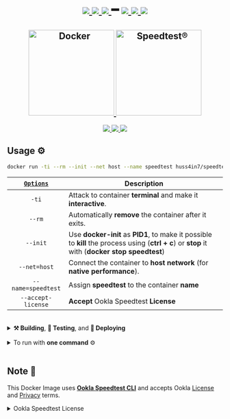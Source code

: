 <h1 align="center">
    <a href="https://github.com/huss4in7/speedtest-cli">
      <img src="https://img.shields.io/github/watchers/huss4in7/speedtest-cli?style=social&logo=github&label=Watchers"/>
    </a>
    <a href="https://github.com/huss4in7/speedtest-cli">
      <img src="https://img.shields.io/github/stars/huss4in7/speedtest-cli?style=social&logo=github&label=Stars"/>
    </a>
    <a href="https://github.com/huss4in7/speedtest-cli">
      <img src="https://img.shields.io/github/forks/huss4in7/speedtest-cli?style=social&logo=github&label=Forks"/>
    </a>
    ━
    <a href="https://hub.docker.com/r/huss4in7/speedtest-cli">
      <img src="https://img.shields.io/docker/stars/huss4in7/speedtest-cli?style=social&logo=docker&label=Stars"/>
    </a>
    <a href="https://hub.docker.com/r/huss4in7/speedtest-cli">
      <img src="https://img.shields.io/docker/pulls/huss4in7/speedtest-cli?style=social&logo=docker&label=Pulls"/>
    </a>
    <a href="https://hub.docker.com/r/huss4in7/speedtest-cli">
      <img src="https://img.shields.io/docker/image-size/huss4in7/speedtest-cli/latest?style=social&logo=docker&label=Image Size">
    </a>
</h1>
<h2 align="center">
  <a href="https://www.docker.com/">
    <img alt="Docker" src="https://i.imgur.com/nvTgxg3.png" width="200"/>
  </a>
  <a href="https://www.speedtest.net/apps/cli">
    <img alt="Speedtest®" src="https://i.imgur.com/fjCIjum.png" width="200"/>
  </a>
</h2>
<p align="center">
  <a href="https://github.com/huss4in7/speedtest-cli/blob/main/LICENSE">
    <img src="https://img.shields.io/github/license/huss4in7/speedtest-cli?style=flat-&label=License&logo=paper&labelColor=0b0c1b&color=white"/>
  </a>
  <a href="https://github.com/huss4in7/speedtest-cli/releases">
    <img src="https://img.shields.io/github/release-date/huss4in7/speedtest-cli?style=flat-&label=Release%20Date&labelColor=0b0c1b&color=white"/>
  </a>
  <a href="https://github.com/huss4in7/speedtest-cli/releases">
    <img src="https://img.shields.io/github/v/release/huss4in7/speedtest-cli?style=flat-&label=Release&logo=speedtest&labelColor=0b0c1b&color=white"/>
  </a>
</p>

## Usage ⚙

```sh
docker run -ti --rm --init --net host --name speedtest huss4in7/speedtest-cli --accept-license
```

| [`Options`](https://docs.docker.com/engine/reference/commandline/run/#options) | Description                                                                                                                                       |
| :----------------------------------------------------------------------------: | ------------------------------------------------------------------------------------------------------------------------------------------------- |
|                                     `-ti`                                      | Attack to container **terminal** and make it **interactive**.                                                                                     |
|                                     `--rm`                                     | Automatically **remove** the container after it exits.                                                                                            |
|                                    `--init`                                    | Use **docker-init** as **PID1**, to make it possible to **kill** the process using (**ctrl + c**) or **stop** it with (**docker stop speedtest**) |
|                                  `--net=host`                                  | Connect the container to **host network** (for **native performance**).                                                                           |
|                               `--name=speedtest`                               | Assign **speedtest** to the container **name**                                                                                                    |
|                               `--accept-license`                               | **Accept** Ookla Speedtest **License**                                                                                                            |

<br>

<details>

<summary><strong>⚒ Building</strong>, <strong>🧪 Testing</strong>, and <strong>🚀 Deploying</strong></summary>

## ⚒ Build:

```bash
./buildx.sh
```

## 🧪 Test:

#### Test all platforms:
```bash
./buildx.sh --test # or -t
```
#### Test specific platforms:
```bash
./buildx.sh --test linux/amd64,linux/arm64
```

## 🚀 Deploy:

```bash
./buildx.sh --push # or -p
```

<br>

</details>
<br>
<details>

<summary>To run with <strong>one command</strong> ⚙</summary>

### Add [`speedtest`](speedtest) to PATH

```sh
#!/bin/sh

docker run -ti --rm --init --net host --name speedtest huss4in7/speedtest-cli --accept-license $@
```

### Make it executable

```sh
chmod +x speedtest
```

### Run from anywhere

```sh
speedtest
```

## Example

```sh
# Print usage information:

speedtest --help # or -h
```

</details>

<br>

## Note 📝

This Docker Image uses [**Ookla Speedtest CLI**](https://www.speedtest.net/apps/cli) and accepts Ookla [License](https://www.speedtest.net/about/eula) and [Privacy](https://www.speedtest.net/about/privacy) terms.

<details>

<summary>Ookla Speedtest License</summary>

This End User License Agreement (”Agreement”) is a binding agreement between you (”End User” or “you”) and Ookla, LLC (”Ookla”). This Agreement governs your use of the Speedtest Software, (including all related documentation, the “Software”). The Software is licensed, not sold, to you.

Your use of this Software is subject to the Terms of Use and Privacy Policy at these URLs: <br> https://www.speedtest.net/about/terms and https://www.speedtest.net/about/privacy.

</details>
